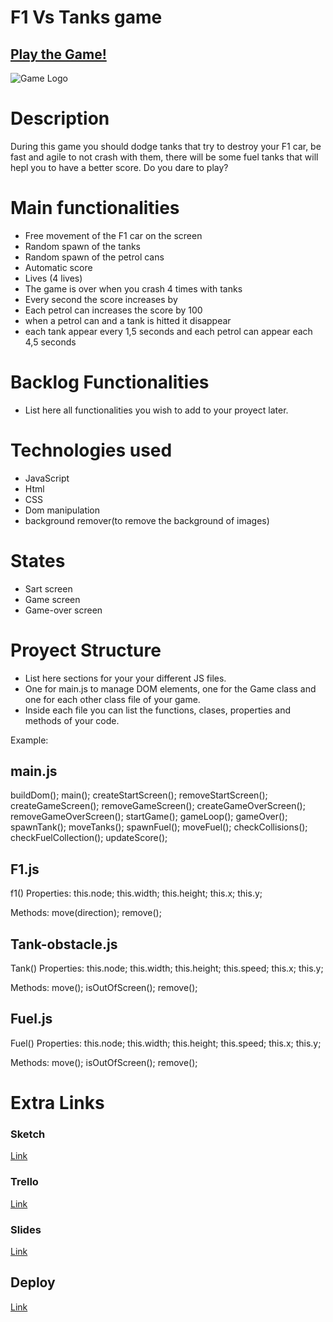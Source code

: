 # F1 Vs Tanks game

## [Play the Game!](https://antonsanchoe-arch.github.io/ironhack-project/)

![Game Logo](file:///C:/Users/anton/Downloads/ChatGPT%20Image%2024%20oct%202025,%2012_49_15.png)


# Description

During this game you should dodge tanks that try to destroy your F1 car, be fast and agile to not crash with them, there will be some fuel tanks that will hepl you to have a better score. Do you dare to play?


# Main functionalities

- Free movement of the F1 car on the screen
- Random spawn of the tanks
- Random spawn of the petrol cans
- Automatic score
- Lives (4 lives)
- The game is over when you crash 4 times with tanks
- Every second the score increases by
- Each petrol can increases the score by 100
- when a petrol can and a tank is hitted it disappear
- each tank appear every 1,5 seconds and each petrol can appear each 4,5 seconds


# Backlog Functionalities

- List here all functionalities you wish to add to your proyect later.

# Technologies used

- JavaScript
- Html
- CSS
- Dom manipulation
- background remover(to remove the background of images)

# States

- Sart screen
- Game screen
- Game-over screen

# Proyect Structure

- List here sections for your your different JS files.
- One for main.js to manage DOM elements, one for the Game class and one for each other class file of your game.
- Inside each file you can list the functions, clases, properties and methods of your code.

Example:

## main.js

buildDom();
main();
createStartScreen();
removeStartScreen();
createGameScreen();
removeGameScreen();
createGameOverScreen();
removeGameOverScreen();
startGame();
gameLoop();
gameOver();
spawnTank();
moveTanks();
spawnFuel();
moveFuel();
checkCollisions();
checkFuelCollection();
updateScore();


## F1.js

f1()
Properties:
  this.node;
  this.width;
  this.height;
  this.x;
  this.y;

Methods:
  move(direction);
  remove();


## Tank-obstacle.js 

Tank()
Properties:
  this.node;
  this.width;
  this.height;
  this.speed;
  this.x;
  this.y;

Methods:
  move();
  isOutOfScreen();
  remove();


## Fuel.js

Fuel()
Properties:
  this.node;
  this.width;
  this.height;
  this.speed;
  this.x;
  this.y;

Methods:
  move();
  isOutOfScreen();
  remove();


# Extra Links 

### Sketch
[Link](www.your-excalidraw-url-here.com)

### Trello
[Link](www.your-trello-url-here.com)

### Slides
[Link](https://docs.google.com/presentation/d/1Yb3fVDiojwYH0Aj34zWuIxm_nBnLddHTgBAoGwipt6g/edit?slide=id.g397da046bf3_0_58#slide=id.g397da046bf3_0_58)

## Deploy
[Link](www.your-deploy-url-here.com)
